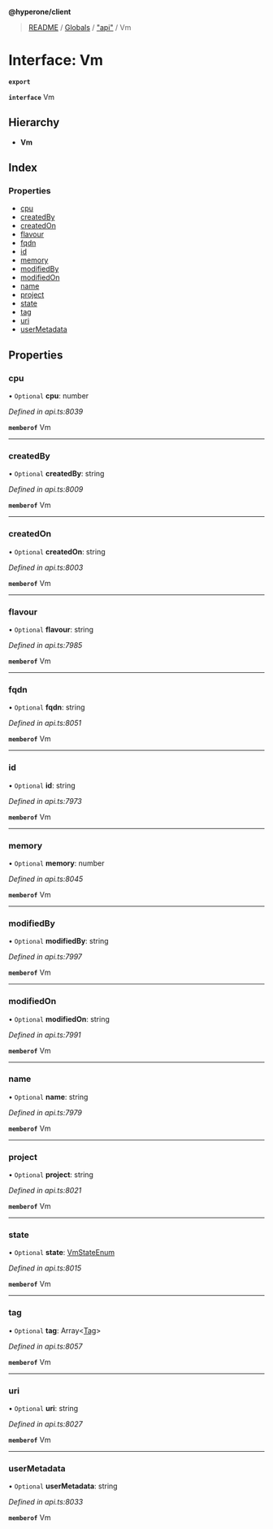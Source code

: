 **@hyperone/client**

> [README](../README.md) / [Globals](../globals.md) / ["api"](../modules/_api_.md) / Vm

# Interface: Vm

**`export`** 

**`interface`** Vm

## Hierarchy

* **Vm**

## Index

### Properties

* [cpu](_api_.vm.md#cpu)
* [createdBy](_api_.vm.md#createdby)
* [createdOn](_api_.vm.md#createdon)
* [flavour](_api_.vm.md#flavour)
* [fqdn](_api_.vm.md#fqdn)
* [id](_api_.vm.md#id)
* [memory](_api_.vm.md#memory)
* [modifiedBy](_api_.vm.md#modifiedby)
* [modifiedOn](_api_.vm.md#modifiedon)
* [name](_api_.vm.md#name)
* [project](_api_.vm.md#project)
* [state](_api_.vm.md#state)
* [tag](_api_.vm.md#tag)
* [uri](_api_.vm.md#uri)
* [userMetadata](_api_.vm.md#usermetadata)

## Properties

### cpu

• `Optional` **cpu**: number

*Defined in api.ts:8039*

**`memberof`** Vm

___

### createdBy

• `Optional` **createdBy**: string

*Defined in api.ts:8009*

**`memberof`** Vm

___

### createdOn

• `Optional` **createdOn**: string

*Defined in api.ts:8003*

**`memberof`** Vm

___

### flavour

• `Optional` **flavour**: string

*Defined in api.ts:7985*

**`memberof`** Vm

___

### fqdn

• `Optional` **fqdn**: string

*Defined in api.ts:8051*

**`memberof`** Vm

___

### id

• `Optional` **id**: string

*Defined in api.ts:7973*

**`memberof`** Vm

___

### memory

• `Optional` **memory**: number

*Defined in api.ts:8045*

**`memberof`** Vm

___

### modifiedBy

• `Optional` **modifiedBy**: string

*Defined in api.ts:7997*

**`memberof`** Vm

___

### modifiedOn

• `Optional` **modifiedOn**: string

*Defined in api.ts:7991*

**`memberof`** Vm

___

### name

• `Optional` **name**: string

*Defined in api.ts:7979*

**`memberof`** Vm

___

### project

• `Optional` **project**: string

*Defined in api.ts:8021*

**`memberof`** Vm

___

### state

• `Optional` **state**: [VmStateEnum](../enums/_api_.vmstateenum.md)

*Defined in api.ts:8015*

**`memberof`** Vm

___

### tag

• `Optional` **tag**: Array\<[Tag](_api_.tag.md)>

*Defined in api.ts:8057*

**`memberof`** Vm

___

### uri

• `Optional` **uri**: string

*Defined in api.ts:8027*

**`memberof`** Vm

___

### userMetadata

• `Optional` **userMetadata**: string

*Defined in api.ts:8033*

**`memberof`** Vm
